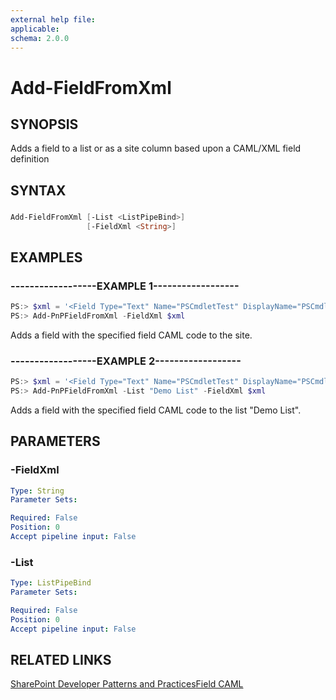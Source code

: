 ```yaml
---
external help file:
applicable: 
schema: 2.0.0
---
```

# Add-FieldFromXml

## SYNOPSIS
Adds a field to a list or as a site column based upon a CAML/XML field definition

## SYNTAX 

### 
```powershell
Add-FieldFromXml [-List <ListPipeBind>]
                 [-FieldXml <String>]
```

## EXAMPLES

### ------------------EXAMPLE 1------------------
```powershell
PS:> $xml = '<Field Type="Text" Name="PSCmdletTest" DisplayName="PSCmdletTest" ID="{27d81055-f208-41c9-a976-61c5473eed4a}" Group="Test" Required="FALSE" StaticName="PSCmdletTest" />'
PS:> Add-PnPFieldFromXml -FieldXml $xml
```

Adds a field with the specified field CAML code to the site.

### ------------------EXAMPLE 2------------------
```powershell
PS:> $xml = '<Field Type="Text" Name="PSCmdletTest" DisplayName="PSCmdletTest" ID="{27d81055-f208-41c9-a976-61c5473eed4a}" Group="Test" Required="FALSE" StaticName="PSCmdletTest" />'
PS:> Add-PnPFieldFromXml -List "Demo List" -FieldXml $xml
```

Adds a field with the specified field CAML code to the list "Demo List".

## PARAMETERS

### -FieldXml


```yaml
Type: String
Parameter Sets: 

Required: False
Position: 0
Accept pipeline input: False
```

### -List


```yaml
Type: ListPipeBind
Parameter Sets: 

Required: False
Position: 0
Accept pipeline input: False
```

## RELATED LINKS

[SharePoint Developer Patterns and Practices](http://aka.ms/sppnp)[Field CAML](http://msdn.microsoft.com/en-us/library/office/ms437580(v=office.15).aspx)
